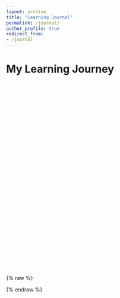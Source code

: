 ```yaml
---
layout: archive
title: "Learning Journal"
permalink: /journal/
author_profile: true
redirect_from:
- /journal
---
```

<style>
.vis-item:after {
  display: none !important;
}
</style>

# My Learning Journey

<!-- Timeline Container -->
<div id="timeline" style="width: 100%; height: 500px;"></div>

<!-- Load Vis.js Library -->
<script src="https://unpkg.com/vis-timeline@7.4.6/standalone/umd/vis-timeline-graph2d.min.js"></script>
<link rel="stylesheet" href="https://unpkg.com/vis-timeline@7.4.6/styles/vis-timeline-graph2d.min.css">

{% raw %}
<!-- Timeline Script -->
<script>
document.addEventListener("DOMContentLoaded", function() {
    console.log("✅ DOMContentLoaded event fired. Initializing timeline...");

    // Get timeline container
    var container = document.getElementById("timeline");
    if (!container) {
        console.error("❌ Timeline container not found!");
        return;
    }
    console.log("✅ Timeline container found:", container);

    // Define groups for the timeline
    var groups = new vis.DataSet([
        { id: 1, content: "GIS/RS", value: 1 },
        { id: 2, content: "Coding", value: 2 },
        { id: 3, content: "Courses", value: 3 },
        { id: 4, content: "Studies", value: 4 }
    ]);

    // Define timeline events (items)
    var items = new vis.DataSet([
        { id: 1, group: 1, content: "ArcGIS Pro/ QGIS", start: "2024-01", end: "9999-09"},
        { id: 2, group: 1, content: "ML & GIS Course", start: "2024-07" },
        { id: 3, group: 2, content: "Started Flood Research", start: "2024-06" },
        { id: 4, group: 2, content: "Reservoir Optimization Study", start: "2025-03" },
        { id: 5, group: 3, content: "Won Data Challenge", start: "2025-01" },
        { id: 6, group: 3, content: "Presented at GIS Day", start: "2024-11-20" },
        { id: 7, group: 4, content: "B.Sc. in Civil Engineering at Imam Khomeini International University (IKIU), Qazvin, Iran", start: "2016-09-01", end: "2021-05-10", type:"background" },
        { id: 8, group: 4, content: "M.Sc. at Civil Engineering for Risk Mitigation, at Polytechnic University of Milan (PoliMi), Milan, Italy", start: "2021-09-01", end: "2024-04-11" , type:"background"},
        { id: 9, group: 4, content: "Research Period Studying Human Behaviour in Cascading Disasters at University of Groningen (UG), Groningen, Netherlands", start: "2024-05-01", end: "2024-08-30" , type:"background"},
        { id: 10, group: 2, content: "ArcGIS Pro", start: "2024-05-01", end: "9999-08-30", type: "range" }
        

    ]);

    // Timeline configuration options with fixed group heights
    var options = {
        groupOrder: function(a, b) { return a.value - b.value; },
        groupHeightMode: "fixed",      // Force fixed group height
        groupMinHeight: 60,            // Set minimum (and fixed) height in pixels
        stack: true,
        showCurrentTime: true,
        zoomable: false,
        horizontalScroll: true,
        moveable: true,
        wheel: { zoomSpeed: 0, deltaSpeed: 1 },
        height: "500px",
        margin: { item: 10 },
        start: "2023-01-01",
        end: "2026-12-31"
    };

    try {
        // Initialize timeline
        var timeline = new vis.Timeline(container, items, options);
        timeline.setGroups(groups);
        console.log("✅ Timeline initialized successfully!");
    } catch (error) {
        console.error("❌ Timeline creation error:", error);
        container.innerHTML = "Error loading timeline.";
    }
});
</script>
{% endraw %}